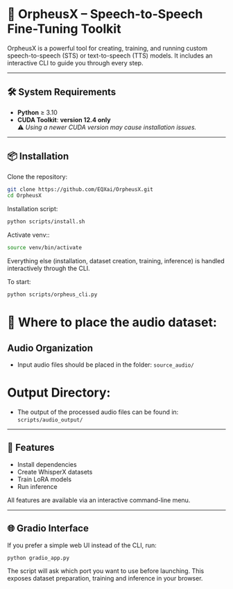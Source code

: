 # 🚀 OrpheusX – Speech-to-Speech Fine-Tuning Toolkit

OrpheusX is a powerful tool for creating, training, and running custom speech-to-speech (STS) or text-to-speech (TTS) models. It includes an interactive CLI to guide you through every step.

---

## 🛠️ System Requirements

- **Python** ≥ 3.10    
- **CUDA Toolkit**: **version 12.4 only**  
  ⚠️ *Using a newer CUDA version may cause installation issues.*

---

## 📦 Installation

Clone the repository:

```bash
git clone https://github.com/EQXai/OrpheusX.git
cd OrpheusX
```

Installation script:

```bash
python scripts/install.sh
```

Activate venv::

```bash
source venv/bin/activate
```

Everything else (installation, dataset creation, training, inference) is handled interactively through the CLI.

To start:

```bash
python scripts/orpheus_cli.py
```

# 📁 Where to place the audio dataset:

##  Audio Organization

- Input audio files should be placed in the folder: `source_audio/`

#  Output Directory:

- The output of the processed audio files can be found in: `scripts/audio_output/`
  
---

## 🧩 Features

- Install dependencies
- Create WhisperX datasets
- Train LoRA models
- Run inference

All features are available via an interactive command-line menu.

---

## 🌐 Gradio Interface

If you prefer a simple web UI instead of the CLI, run:

```bash
python gradio_app.py
```
The script will ask which port you want to use before launching.
This exposes dataset preparation, training and inference in your browser.

